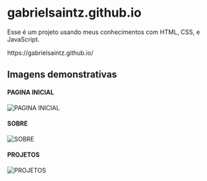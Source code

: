 # gabrielsaintz.github.io
<p>Esse é um projeto usando meus conhecimentos com HTML, CSS, e JavaScript.<p>
  https://gabrielsaintz.github.io/ 
<h2>Imagens demonstrativas</h2>
<h4>PAGINA INICIAL</h4>

![PAGINA INICIAL](https://user-images.githubusercontent.com/104611842/167731954-164ebad7-4554-40e9-8205-ddad273500b5.jpeg)

<h4>SOBRE</h4>

![SOBRE](https://user-images.githubusercontent.com/104611842/167731942-eed7932f-9363-47a8-aa06-f8a4df56cf36.jpeg)

<h4>PROJETOS</h4>

![PROJETOS](https://user-images.githubusercontent.com/104611842/167732122-2ef82b11-d0cb-4648-9a1a-22f611d38728.jpeg)

